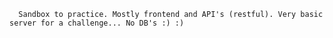       Sandbox to practice. Mostly frontend and API's (restful). Very basic server for a challenge... No DB's :) :)
